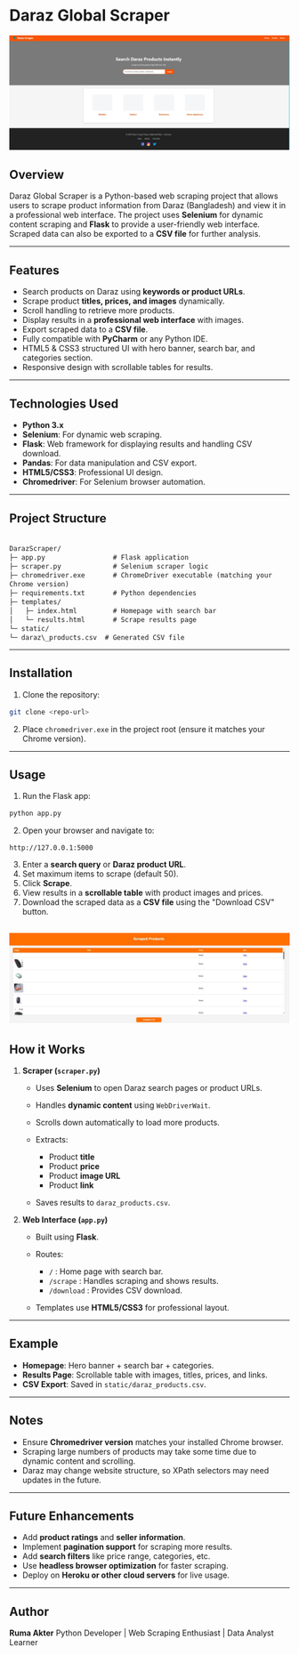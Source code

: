 # Daraz Global Scraper
![Alt text for the image](darazscrap.jpg)

## Overview
Daraz Global Scraper is a Python-based web scraping project that allows users to scrape product information from Daraz (Bangladesh) and view it in a professional web interface. The project uses **Selenium** for dynamic content scraping and **Flask** to provide a user-friendly web interface. Scraped data can also be exported to a **CSV file** for further analysis.

---

## Features
- Search products on Daraz using **keywords or product URLs**.
- Scrape product **titles, prices, and images** dynamically.
- Scroll handling to retrieve more products.
- Display results in a **professional web interface** with images.
- Export scraped data to a **CSV file**.
- Fully compatible with **PyCharm** or any Python IDE.
- HTML5 & CSS3 structured UI with hero banner, search bar, and categories section.
- Responsive design with scrollable tables for results.

---

## Technologies Used
- **Python 3.x**
- **Selenium**: For dynamic web scraping.
- **Flask**: Web framework for displaying results and handling CSV download.
- **Pandas**: For data manipulation and CSV export.
- **HTML5/CSS3**: Professional UI design.
- **Chromedriver**: For Selenium browser automation.

---

## Project Structure
```

DarazScraper/
├─ app.py                 # Flask application
├─ scraper.py             # Selenium scraper logic
├─ chromedriver.exe       # ChromeDriver executable (matching your Chrome version)
├─ requirements.txt       # Python dependencies
├─ templates/
│   ├─ index.html         # Homepage with search bar
│   └─ results.html       # Scrape results page
└─ static/
└─ daraz\_products.csv  # Generated CSV file

````

---

## Installation
1. Clone the repository:
```bash
git clone <repo-url>
````


2. Place `chromedriver.exe` in the project root (ensure it matches your Chrome version).

---

## Usage

1. Run the Flask app:

```bash
python app.py
```

2. Open your browser and navigate to:

```
http://127.0.0.1:5000
```

3. Enter a **search query** or **Daraz product URL**.
4. Set maximum items to scrape (default 50).
5. Click **Scrape**.
6. View results in a **scrollable table** with product images and prices.
7. Download the scraped data as a **CSV file** using the "Download CSV" button.
   
![Alt text for the image](download-csv.jpg)
---

## How it Works

1. **Scraper (`scraper.py`)**

   * Uses **Selenium** to open Daraz search pages or product URLs.
   * Handles **dynamic content** using `WebDriverWait`.
   * Scrolls down automatically to load more products.
   * Extracts:

     * Product **title**
     * Product **price**
     * Product **image URL**
     * Product **link**
   * Saves results to `daraz_products.csv`.

2. **Web Interface (`app.py`)**

   * Built using **Flask**.
   * Routes:

     * `/` : Home page with search bar.
     * `/scrape` : Handles scraping and shows results.
     * `/download` : Provides CSV download.
   * Templates use **HTML5/CSS3** for professional layout.

---

## Example

* **Homepage**: Hero banner + search bar + categories.
* **Results Page**: Scrollable table with images, titles, prices, and links.
* **CSV Export**: Saved in `static/daraz_products.csv`.

---

## Notes

* Ensure **Chromedriver version** matches your installed Chrome browser.
* Scraping large numbers of products may take some time due to dynamic content and scrolling.
* Daraz may change website structure, so XPath selectors may need updates in the future.

---

## Future Enhancements

* Add **product ratings** and **seller information**.
* Implement **pagination support** for scraping more results.
* Add **search filters** like price range, categories, etc.
* Use **headless browser optimization** for faster scraping.
* Deploy on **Heroku or other cloud servers** for live usage.

---


## Author

**Ruma Akter**
Python Developer | Web Scraping Enthusiast | Data Analyst Learner

```


